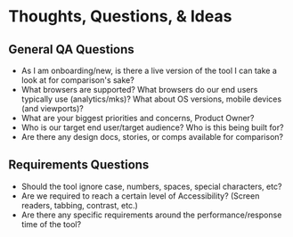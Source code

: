 # Thoughts, Questions, & Ideas

## General QA Questions

* As I am onboarding/new, is there a live version of the tool I can take a look at for comparison's sake?
* What browsers are supported? What browsers do our end users typically use (analytics/mks)? What about OS versions, mobile devices (and viewports)?
* What are your biggest priorities and concerns, Product Owner?
* Who is our target end user/target audience? Who is this being built for?
* Are there any design docs, stories, or comps available for comparison?

## Requirements Questions

* Should the tool ignore case, numbers, spaces, special characters, etc?
* Are we required to reach a certain level of Accessibility? (Screen readers, tabbing, contrast, etc.)
* Are there any specific requirements around the performance/response time of the tool?

